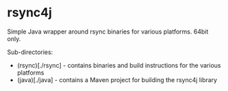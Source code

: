 # rsync4j
Simple Java wrapper around rsync binaries for various platforms. 64bit only.

Sub-directories:
* (rsync)[./rsync] - contains binaries and build instructions for the various platforms
* (java)[./java] - contains a Maven project for building the rsync4j library

